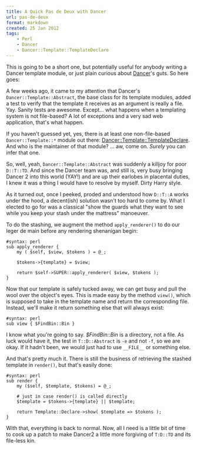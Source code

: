 ```yaml
---
title: A Quick Pas de Deux with Dancer
url: pas-de-deux
format: markdown
created: 25 Jan 2012
tags:
    - Perl
    - Dancer
    - Dancer::Template::TemplateDeclare
---
```


This is going to be a short one, but potentially useful for anybody writing
a Dancer template module, or just plain curious about [Dancer](cpan)'s guts. So here
goes:

A few weeks ago, it came to my attention that Dancer's
`Dancer::Template::Abstract`, the base class for its template modules,
added a test to verify that the template it receives as an argument is really
a file. Yay. Sanity tests are awesome.  Except... what happens when a
templating system is not file-based? A lot of exceptions and a very sad web
application, that's what happen.

If you haven't guessed yet, yes, there is at least one non-file-based 
`Dancer::Template::*` module out there:
[Dancer::Template::TemplateDeclare](cpan).  And who is the maintainer of
that module? ... aw, come on. <i>Surely</i> you can infer that one. 

So, well, yeah, `Dancer::Template::Abstract` was suddenly a killjoy for poor
`D::T::TD`. And since the Dancer team was, and still is, very busy bringing
Dancer 2 into this world (YAY!) and are up their earlobes in placental duties,
I knew it was a thing I would have to resolve by myself. Dirty Harry style.

As it turned out, once I peeked, proded and understood how `D::T::A` works
under the hood, a decent(ish) solution wasn't too hard to come by.  What I elected
to go for was a classical "show the guards what they want to see while you
keep your stash under the mattress" manoeuver. 

To do the stashing, we augment the method `apply_renderer()` to do our leger
de main before any rendering shenanigan begin:

    #syntax: perl
    sub apply_renderer {
        my ( $self, $view, $tokens ) = @_;

        $tokens->{template} = $view;

        return $self->SUPER::apply_renderer( $view, $tokens );
    }

Now that our template is safely tucked away, we can get busy and pull the wool
over the object's eyes. This is made easy by the method `view()`, which is
supposed to take in the template name and return the corresponding file.
Instead, we'll make it return something else that will always exist:

    #syntax: perl
    sub view { $FindBin::Bin }

I know what you're going to say. *$FindBin::Bin* is a directory, not a file.
As luck would have it, the test in `T::D::Abstract` is `-e` and not `-f`, so
we are okay. If it hadn't been, we would just had to use `__FILE__` or
something else.

And that's pretty much it. There is still the business of retrieving the
stashed template in `render()`, but that's easily done:

    #syntax: perl
    sub render {
        my ($self, $template, $tokens) = @_;

        # just in case render() is called directly
        $template = $tokens->{template} || $template;

        return Template::Declare->show( $template => $tokens );
    }


With that, everything is back to normal. Now, all I need is a little bit of
time to cook up a patch to make Dancer2 a little more forgiving of `T:D::TD`
and its file-less kin. 

